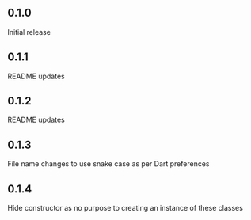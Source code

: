 ## 0.1.0

Initial release

## 0.1.1

README updates

## 0.1.2

README updates

## 0.1.3

File name changes to use snake case as per Dart preferences

## 0.1.4

Hide constructor as no purpose to creating an instance of these classes